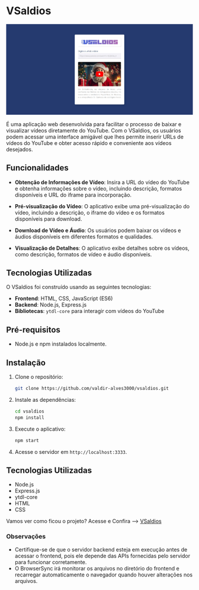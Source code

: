 # VSaldios

![preview](./.github/banner.png)

É uma aplicação web desenvolvida para facilitar o processo de baixar e visualizar vídeos diretamente do YouTube. Com o VSaldios, os usuários podem acessar uma interface amigável que lhes permite inserir URLs de vídeos do YouTube e obter acesso rápido e conveniente aos vídeos desejados.

## Funcionalidades

- **Obtenção de Informações de Vídeo**: Insira a URL do vídeo do YouTube e obtenha informações sobre o vídeo, incluindo descrição, formatos disponíveis e URL do iframe para incorporação.

- **Pré-visualização do Vídeo**: O aplicativo exibe uma pré-visualização do vídeo, incluindo a descrição, o iframe do vídeo e os formatos disponíveis para download.

- **Download de Vídeo e Áudio**: Os usuários podem baixar os vídeos e áudios disponíveis em diferentes formatos e qualidades.

- **Visualização de Detalhes**: O aplicativo exibe detalhes sobre os vídeos, como descrição, formatos de vídeo e áudio disponíveis.

## Tecnologias Utilizadas

O VSaldios foi construído usando as seguintes tecnologias:

- **Frontend**: HTML, CSS, JavaScript (ES6)
- **Backend**: Node.js, Express.js
- **Bibliotecas**: `ytdl-core` para interagir com vídeos do YouTube

## Pré-requisitos

- Node.js e npm instalados localmente.

## Instalação

1. Clone o repositório:

   ```bash
   git clone https://github.com/valdir-alves3000/vsaldios.git
   ```

2. Instale as dependências:

   ```bash
   cd vsaldios
   npm install
   ```

3. Execute o aplicativo:

   ```bash
   npm start
   ```

4. Acesse o servidor em `http://localhost:3333`.

## Tecnologias Utilizadas

- Node.js
- Express.js
- ytdl-core
- HTML
- CSS

Vamos ver como ficou o projeto? Acesse e Confira --> [VSaldios](https://vsaldios.onrender.com/)

### Observações

- Certifique-se de que o servidor backend esteja em execução antes de acessar o frontend, pois ele depende das APIs fornecidas pelo servidor para funcionar corretamente.
- O BrowserSync irá monitorar os arquivos no diretório do frontend e recarregar automaticamente o navegador quando houver alterações nos arquivos.

